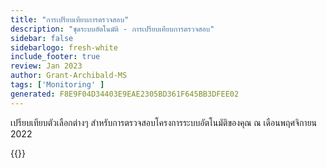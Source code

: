 ```yaml
---
title: "การเปรียบเทียบการตรวจสอบ"
description: "ชุดระบบอัตโนมัติ - การเปรียบเทียบการตรวจสอบ"
sidebar: false
sidebarlogo: fresh-white
include_footer: true
review: Jan 2023
author: Grant-Archibald-MS
tags: ['Monitoring' ]
generated: F8E9F04D34403E9EAE2305BD361F645BB3DFEE02
---
```


เปรียบเทียบตัวเลือกต่างๆ สําหรับการตรวจสอบโครงการระบบอัตโนมัติของคุณ ณ เดือนพฤศจิกายน 2022

{{<questions name="/content/th/monitoring.json" showNavigationButtons="false" locale="th">}}
